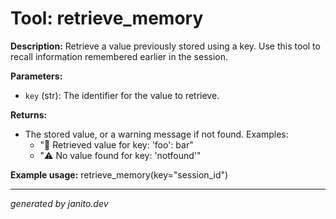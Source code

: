 # Tool: retrieve_memory

**Description:**
Retrieve a value previously stored using a key. Use this tool to recall information remembered earlier in the session.

**Parameters:**
- `key` (str): The identifier for the value to retrieve.

**Returns:**
- The stored value, or a warning message if not found. Examples:
  - "🔎 Retrieved value for key: 'foo': bar"
  - "⚠️ No value found for key: 'notfound'"

**Example usage:**
retrieve_memory(key="session_id")

---
_generated by janito.dev_